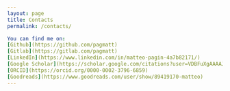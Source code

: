 ```yaml
---
layout: page
title: Contacts
permalink: /contacts/

You can find me on:
[Github](https://github.com/pagmatt)
[Gitlab](https://gitlab.com/pagmatt)
[LinkedIn](https://www.linkedin.com/in/matteo-pagin-4a7b82171/)
[Google Scholar](https://scholar.google.com/citations?user=VDBFuXgAAAAJ&hl=en)
[ORCID](https://orcid.org/0000-0002-3796-6859)
[Goodreads](https://www.goodreads.com/user/show/89419170-matteo)
---
```

